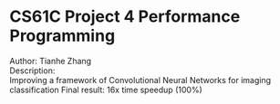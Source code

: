 # CS61C Project 4 Performance Programming
Author: Tianhe Zhang <br />
Description: <br />
Improving a framework of Convolutional Neural Networks for imaging classification
Final result: 16x time speedup (100%)
